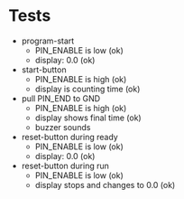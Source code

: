 Tests
=====

  * program-start
    - PIN_ENABLE is low                (ok)
    - display: 0.0                     (ok)
  * start-button
    - PIN_ENABLE is high               (ok)
    - display is counting time         (ok)
  * pull PIN_END to GND
    - PIN_ENABLE is high               (ok)
    - display shows final time         (ok)
    - buzzer sounds
  * reset-button during ready
    - PIN_ENABLE is low                (ok)
    - display: 0.0                     (ok)
  * reset-button during run
    - PIN_ENABLE is low                (ok)
    - display stops and changes to 0.0 (ok)
